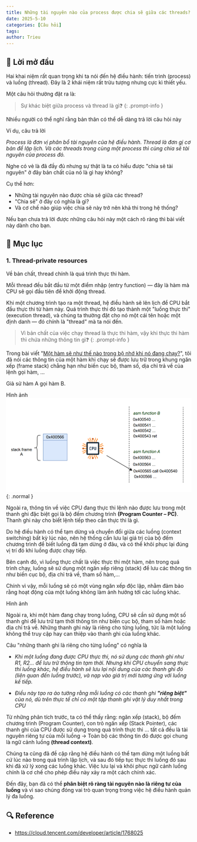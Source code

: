 ```yaml
---
title: Những tài nguyên nào của process được chia sẽ giữa các threads?
date: 2025-5-10
categories: [Câu hỏi]
tags: 
author: Trieu
---
```


## 🌱 Lời mở đầu
Hai khai niệm rất quan trọng khi ta nói đến hệ điều hành: tiến trình (process) và luồng (thread). Đây là 2 khái niệm rất trừu tượng nhưng cực kì thiết yếu. 

Một câu hỏi thường đặt ra là:
> Sự khác biệt giữa process và thread là gì❓
{: .prompt-info }

Nhiều người có thể nghĩ rằng bản thân có thể dễ dàng trả lời câu hỏi này

Ví dụ, câu trả lời

*Process là đơn vị phân bổ tài nguyên của hệ điều hành. Thread là đơn gị cơ bản để lặp lịch. Và các threads trong cùng một process thì cùng chia sẽ tài nguyên của process đó.*

Nghe có vẻ là đã đầy đủ nhưng sự thật là ta có hiểu được "chia sẽ tài nguyên" ở đây bản chất của nó là gì hay không?

Cụ thể hơn:
- Những tài nguyên nào được chia sẽ giữa các thread?
- "Chia sẽ" ở đây có nghĩa là gì?
- Và cơ chế nào giúp việc chia sẽ này trở nên khả thi trong hệ thống?

Nếu bạn chưa trả lời được những câu hỏi này một cách rõ ràng thì bài viết này dành cho bạn.

## 📂 Mục lục
### 1. Thread-private resources
Về bản chất, thread chính là quá trình thực thi hàm.

Mỗi thread đều bắt đầu từ một điểm nhập (entry function) — đây là hàm mà CPU sẽ gọi đầu tiên để khởi động thread.

Khi một chương trình tạo ra một thread, hệ điều hành sẽ lên lịch để CPU bắt đầu thực thi từ hàm này. Quá trình thực thi đó tạo thành một "luồng thực thi" (execution thread), và chúng ta thường đặt cho nó một cái tên hoặc một định danh — đó chính là "thread" mà ta nói đến.

> Vì bản chất của việc chạy thread là thực thi hàm, vậy khi thực thi hàm thì chứa những thông tin gì❓
{: .prompt-info }

Trong bài viết "[Một hàm sẽ như thế nào trong bộ nhớ khi nó đang chạy?](https://nguyen-dang-trieu.github.io/posts/function-in-memory/)", tôi đã nói các thông tin của một hàm khi chạy sẽ được lưu trữ trong khung ngăn xếp (frame stack) chẳng hạn như biến cục bộ, tham số, dịa chỉ trả về của lệnh gọi hàm, ... 

Giả sử hàm A gọi hàm B.

Hình ảnh
![](/assets/articles/2025/FunctionInMemory/8.png){: .normal }

Ngoài ra, thông tin về việc CPU đang thực thi lệnh nào được lưu trong một thanh ghi đặc biệt gọi là bộ đếm chương trình **(Program Counter – PC)**. Thanh ghi này cho biết lệnh tiếp theo cần thực thi là gì.

Do hệ điều hành có thể tạm dừng và chuyển đổi giữa các luồng (context switching) bất kỳ lúc nào, nên hệ thống cần lưu lại giá trị của bộ đếm chương trình để biết luồng đã tạm dừng ở đâu, và có thể khôi phục lại đúng vị trí đó khi luồng được chạy tiếp.

Bên cạnh đó, vì luồng thực chất là việc thực thi một hàm, nên trong quá trình chạy, luồng sẽ sử dụng một ngăn xếp riêng (stack) để lưu các thông tin như biến cục bộ, địa chỉ trả về, tham số hàm,…

Chính vì vậy, mỗi luồng sẽ có một vùng ngăn xếp độc lập, nhằm đảm bảo rằng hoạt động của một luồng không làm ảnh hưởng tới các luồng khác.

Hình ảnh

Ngoài ra, khi một hàm đang chạy trong luồng, CPU sẽ cần sử dụng một số thanh ghi để lưu trữ tạm thời thông tin như biến cục bộ, tham số hàm hoặc địa chỉ trả về. Những thanh ghi này là riêng cho từng luồng, tức là một luồng không thể truy cập hay can thiệp vào thanh ghi của luồng khác. 

Câu "những thanh ghi là riêng cho từng luồng" có nghĩa là

- *Khi một luồng đang được CPU thực thi, nó sử dụng các thanh ghi như R1, R2... để lưu trữ thông tin tạm thời. Nhưng khi CPU chuyển sang thực thi luồng khác, hệ điều hành sẽ lưu lại nội dung của các thanh ghi đó (liên quan đến luồng trước), và nạp vào giá trị mới tương ứng với luồng kế tiếp.*

- *Điều này tạo ra ảo tưởng rằng mỗi luồng có các thanh ghi **"riêng biệt"** của nó, dù trên thực tế chỉ có một tập thanh ghi vật lý duy nhất trong CPU*

Từ những phân tích trước, ta có thể thấy rằng: ngăn xếp (stack), bộ đếm chương trình (Program Counter), con trỏ ngăn xếp (Stack Pointer), các thanh ghi của CPU được sử dụng trong quá trình thực thi … tất cả đều là tài nguyên riêng tư của mỗi luồng -> Toàn bộ các thông tin đó được gọi chung là ngữ cảnh luồng **(thread context)**.

Chúng ta cũng đã đề cập rằng hệ điều hành có thể tạm dừng một luồng bất cứ lúc nào trong quá trình lập lịch, và sau đó tiếp tục thực thi luồng đó sau khi đã xử lý xong các luồng khác. Việc lưu lại và khôi phục ngữ cảnh luồng chính là cơ chế cho phép điều này xảy ra một cách chính xác.

Đến đây, bạn đã có thể **phân biệt rõ ràng tài nguyên nào là riêng tư của luồng** và vì sao chúng đóng vai trò quan trọng trong việc hệ điều hành quản lý đa luồng.

## 🔍 Reference
- https://cloud.tencent.com/developer/article/1768025
